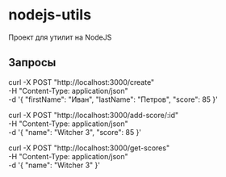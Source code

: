 # nodejs-utils

Проект для утилит на NodeJS

## Запросы

curl -X POST "http://localhost:3000/create" \
     -H "Content-Type: application/json" \
     -d '{
           "firstName": "Иван",
           "lastName": "Петров",
           "score": 85
         }'

curl -X POST "http://localhost:3000/add-score/:id" \
     -H "Content-Type: application/json" \
     -d '{
           "name": "Witcher 3",
           "score": 85
         }'

curl -X POST "http://localhost:3000/get-scores" \
     -H "Content-Type: application/json" \
     -d '{
           "name": "Witcher 3"
         }'